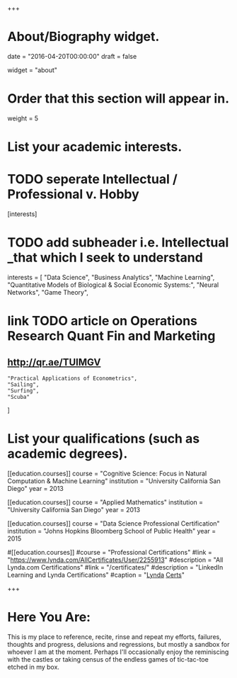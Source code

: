 +++
# About/Biography widget.

date = "2016-04-20T00:00:00"
draft = false

widget = "about"

# Order that this section will appear in.
weight = 5

# List your academic interests.
# TODO seperate Intellectual / Professional v. Hobby
[interests]
# TODO add subheader i.e. Intellectual _that which I seek to understand
  interests = [
    "Data Science",
    "Business Analytics",
    "Machine Learning",
    "Quantitative Models of Biological & Social Economic Systems:",
    "Neural Networks",
    "Game Theory",
# link TODO article on Operations Research Quant Fin and Marketing
## http://qr.ae/TUIMGV
    "Practical Applications of Econometrics",
    "Sailing",
    "Surfing",
    "Scuba"
  ]

# List your qualifications (such as academic degrees).
[[education.courses]]
  course = "Cognitive Science: Focus in Natural Computation & Machine Learning"
  institution = "University California San Diego"
  year = 2013

[[education.courses]]
  course = "Applied Mathematics"
  institution = "University California San Diego"
  year = 2013

[[education.courses]]
  course = "Data Science Professional Certification"
  institution = "Johns Hopkins Bloomberg School of Public Health"
  year = 2015

#[[education.courses]]
  #course = "Professional Certifications"
  #link = "https://www.lynda.com/AllCertificates/User/2255913"
  #description = "All Lynda.com Certifications"
  #link = "/certificates/"
  #description = "LinkedIn Learning and Lynda Certifications"
  #caption = "[Lynda](https://www.lynda.com/AllCertificates/User/2255913) <a href='https://www.lynda.com/AllCertificates/User/2255913'>Certs</a>"

+++

# Here You Are:

This is my place to reference, recite, rinse and repeat my efforts, failures, thoughts and progress, delusions and regressions, but mostly a sandbox for whoever I am at the moment. Perhaps I'll occasionally enjoy the reminiscing with the castles or taking census of the endless games of tic-tac-toe etched in my box.
